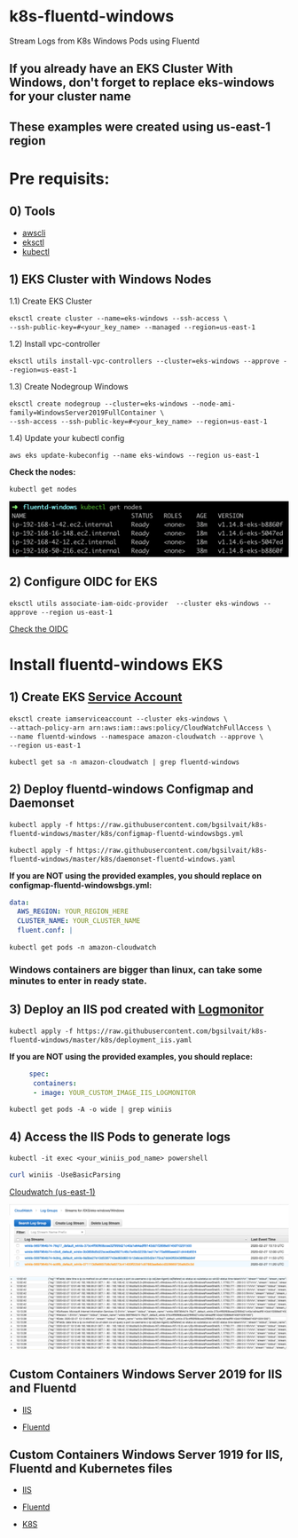 # k8s-fluentd-windows
Stream Logs from K8s Windows Pods using Fluentd

## **If you already have an EKS Cluster With Windows, don't forget to replace eks-windows for your cluster name**

## **These examples were created using us-east-1 region**

# Pre requisits:

## 0) Tools
* [awscli](https://docs.aws.amazon.com/cli/latest/userguide/cli-chap-install.html)
* [eksctl](https://docs.aws.amazon.com/eks/latest/userguide/getting-started-eksctl.html)
* [kubectl](https://docs.aws.amazon.com/eks/latest/userguide/install-kubectl.html)

## 1) EKS Cluster with Windows Nodes

1.1) Create EKS Cluster
```console
eksctl create cluster --name=eks-windows --ssh-access \
--ssh-public-key=#<your_key_name> --managed --region=us-east-1
```
1.2) Install vpc-controller
```console
eksctl utils install-vpc-controllers --cluster=eks-windows --approve --region=us-east-1
```
1.3) Create Nodegroup Windows
```console
eksctl create nodegroup --cluster=eks-windows --node-ami-family=WindowsServer2019FullContainer \
--ssh-access --ssh-public-key=#<your_key_name> --region=us-east-1
```
1.4) Update your kubectl config
```console
aws eks update-kubeconfig --name eks-windows --region us-east-1
```
**Check the nodes:**
```console
kubectl get nodes
```
![nodes](./docs/nodes.png)

## 2) Configure OIDC for EKS

```console
eksctl utils associate-iam-oidc-provider  --cluster eks-windows --approve --region us-east-1
```
[Check the OIDC](https://console.aws.amazon.com/iam/home#/providers)



# Install fluentd-windows EKS

## 1) Create EKS [Service Account](https://docs.aws.amazon.com/eks/latest/userguide/iam-roles-for-service-accounts.html)

```console
eksctl create iamserviceaccount --cluster eks-windows \
--attach-policy-arn arn:aws:iam::aws:policy/CloudWatchFullAccess \
--name fluentd-windows --namespace amazon-cloudwatch --approve \
--region us-east-1
```

```console
kubectl get sa -n amazon-cloudwatch | grep fluentd-windows
```

## 2) Deploy fluentd-windows Configmap and Daemonset

```console
kubectl apply -f https://raw.githubusercontent.com/bgsilvait/k8s-fluentd-windows/master/k8s/configmap-fluentd-windowsbgs.yml
```

```console
kubectl apply -f https://raw.githubusercontent.com/bgsilvait/k8s-fluentd-windows/master/k8s/daemonset-fluentd-windows.yaml
```

**If you are NOT using the provided examples, you should replace on configmap-fluentd-windowsbgs.yml:**
```yaml
data:
  AWS_REGION: YOUR_REGION_HERE
  CLUSTER_NAME: YOUR_CLUSTER_NAME
  fluent.conf: |
```
```console
kubectl get pods -n amazon-cloudwatch
```

### **Windows containers are bigger than linux, can take some minutes to enter in ready state.**

## 3) Deploy an IIS pod created with [Logmonitor](https://github.com/microsoft/windows-container-tools/tree/master/LogMonitor)


```console
kubectl apply -f https://raw.githubusercontent.com/bgsilvait/k8s-fluentd-windows/master/k8s/deployment_iis.yaml
```

**If you are NOT using the provided examples, you should replace:**
```yaml
     spec:
      containers:
      - image: YOUR_CUSTOM_IMAGE_IIS_LOGMONITOR
```

```console
kubectl get pods -A -o wide | grep winiis
```


## 4) Access the IIS Pods to generate logs

```console
kubectl -it exec <your_winiis_pod_name> powershell
```

```powershell
curl winiis -UseBasicParsing
```


[Cloudwatch (us-east-1)](https://console.aws.amazon.com/cloudwatch/home?region=us-east-1#logStream:group=/EKS/eks-windows/Windows;streamFilter=typeLogStreamPrefix
)

![loggroups](./docs/log_groups.png)

![iisstream](./docs/stream_IIS.png)

## Custom Containers Windows Server 2019 for IIS and Fluentd 

* [IIS](https://github.com/bgsilvait/k8s-fluentd-windows/tree/master/iis)

* [Fluentd](https://github.com/bgsilvait/k8s-fluentd-windows/tree/master/fluentd)

## Custom Containers Windows Server 1919 for IIS, Fluentd and Kubernetes files

* [IIS](https://github.com/bgsilvait/k8s-fluentd-windows/tree/master/ws1909/iis)

* [Fluentd](https://github.com/bgsilvait/k8s-fluentd-windows/tree/master/ws1909/fluentd)

* [K8S](https://github.com/bgsilvait/k8s-fluentd-windows/tree/master/ws1909/k8s)
